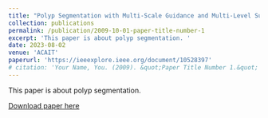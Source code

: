 ```yaml
---
title: "Polyp Segmentation with Multi-Scale Guidance and Multi-Level Supervision"
collection: publications
permalink: /publication/2009-10-01-paper-title-number-1
excerpt: 'This paper is about polyp segmentation. '
date: 2023-08-02
venue: 'ACAIT'
paperurl: 'https://ieeexplore.ieee.org/document/10528397'
# citation: 'Your Name, You. (2009). &quot;Paper Title Number 1.&quot; <i>Journal 1</i>. 1(1).'
---
```

This paper is about polyp segmentation. 

[Download paper here](http://academicpages.github.io/files/https://ieeexplore.ieee.org/document/10528397)